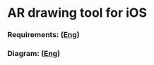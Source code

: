 # AR drawing tool for iOS

### Requirements: ([Eng](/Documents/Software%20Requirements%20Specification.md))
### Diagram: ([Eng](/Dio/DIO.md))
